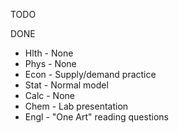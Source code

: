 TODO

DONE
- Hlth - None
- Phys - None
- Econ - Supply/demand practice
- Stat - Normal model
- Calc - None
- Chem - Lab presentation
- Engl - "One Art" reading questions

